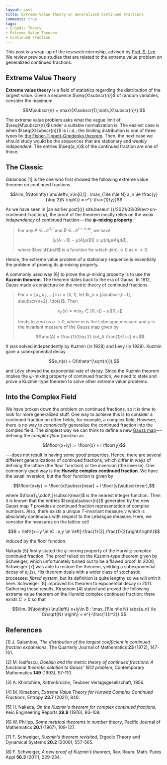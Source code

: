 ```yaml
---
layout: post
title: Extreme Value Theory on Generalized Continued Fractions
comments: true
tags: 
- Ergodic Theory
- Extreme Value Theorem
- Continued Fraction
---
```


This post is a wrap-up of the research internship, advised by [Prof. S. Lim](http://www.math.snu.ac.kr/~lim/). We review previous studies that are related to the extreme value problem on generalized continued fractions.


## Extreme Value Theory
**Extreme value theory** is a field of statistics regarding the distribution of the largest value. Given a sequence $\seq{X\subscr{n}}$ of random variables, consider the maximum

$$M\subscr{n} = \max\{X\subscr{1},\dots,X\subscr{n}\}.$$

The extreme value problem asks what the vague limit of $\seq{M\subscr{n}}$ under a suitable normalization is. The easiest case is when $\seq{X\subscr{n}}$ is i.i.d.; the limiting distribution is one of three types by [the Fisher-Tippett-Gnedenko theorem](https://en.wikipedia.org/wiki/Fisher%E2%80%93Tippett%E2%80%93Gnedenko_theorem). Then, the next case we should study would be the sequences that are stationary and *weakly independent*. The entries $\seq{a_n}$ of the continued fraction are one of those.


## The Classic
Galambos [1] is the one who first showed the following extreme value theorem on continued fractions.

$$\lim_{N\to\infty} \mu\left\{ x\in[0,1] : \max_{1\le n\le N} a_n \le \frac{y}{\log 2}N \right\} = e^{-\frac{1}{y}}$$

As we have seen in [an earlier post]({{ site.baseurl }}/2021/03/09/evt-on-continued-fraction/), the proof of the theorem mostly relies on the *weak independency* of continued fraction---the **$\psi$-mixing property**:

> For any $A\in\mathcal{M}^{1,t}$ and $B\in\mathcal{M}^{t+n,\infty}$, we have
> 
> $$\left\lvert \mu(A\cap B) - \mu(A)\mu(B) \right\rvert \le \psi(n)\mu(A)\mu(B),$$
> 
> where $\psi:\N\to\R$ is a function for which $\psi(n)\to0$ as $n\to0$.

Hence, the extreme value problem of a stationary sequence is essentially the problem of proving its $\psi$-mixing property.

A commonly used way [6] to prove the $\psi$-mixing property is to use the **Kuzmin theorem**. The theorem dates back to the era of Gauss. In 1812, Gauss made a conjecture on the metric theory of continued fractions.

> For $x = [a_1, a_2, \dots]$ in $I = [0,1]$, let $r_n = [a\subscr{n+1}, a\subscr{n+2}, \dots]$. Then
> 
> $$e_n(s) = m(x_n \in [0,s]) - \mu([0,s])$$
> 
> tends to zero as $n\to0$, where $m$ is the Lebesgue measure and $\mu$ is the invariant measure of the Gauss map given by 
> 
> $$\mu(A) = \frac{1}{\log 2} \int_A \frac{1}{1+s} ds.$$

It was solved independently by Kuzmin (in 1928) and Lévy (in 1929). Kuzmin gave a subexponential decay

$$e_n(s) = O(\theta^{\sqrt{n}}),$$

and Lévy showed the exponential rate of decay. Since the Kuzmin theorem implies the $\psi$-mixing property of continued fraction, we need to state and prove a Kuzmin-type theorem to solve other extreme value problems.


## Into the Complex Field
We have broken down the problem on continued fractions, so it is time to look for more generalized stuff. One way to achieve this is to consider a continued fraction on other fields, for example, a complex field. However, there is no way to *canonically* generalize the continued fraction into the complex field. The simplest way we can think to define a new [Gauss map](https://en.wikipedia.org/wiki/Gauss%E2%80%93Kuzmin%E2%80%93Wirsing_operator#The_Gauss_map)---defining the *complex floor function* as

$$\floor{x+iy} := \floor{x} + i \floor{y}$$

---does not result in having some *good* properties. Hence, there are several different generalizations of continued fractions, which differ in ways of defining the lattice (the floor function) or the inversion (the inverse). One commonly used way is the **Hurwitz complex continued fraction**. We have the usual inversion, but the floor function is given by 

$$\floor{x+iy} := \floor{x}\subscr{near} + i \floor{y}\subscr{near},$$

where $\floor{\,\cdot\,}\subscr{near}$ is the nearest integer function. Then it is known that the entries $\seq{a\subscr{n}}$ generated by the new Gauss map $T$ provides a continued fraction representation of complex numbers. Also, there exists a unique $T$-invariant measure $\nu$ which is absolutely continuous with respect to the Lebesgue measure. Here, we consider the measures on the lattice cell

$$B = \left\{x+iy \in \C : x,y \in \left[-\frac{1}{2},\frac{1}{2}\right)\right\}$$

induced by the floor function.

Nakada [5] firstly stated the $\psi$-mixing property of the Hurwitz complex continued fraction. The proof relied on the Kuzmin-type theorem given by Schweiger, which unfortunately turned out to be a flawed proof. In 2000, Schweiger [7] was able to restore the theorem, yielding a subexponential decay of $e_n(s)$. His theorem deals with a wider class of stochastic processes: *fibred system*, but its definition is quite lengthy so we will omit it here. Schweiger [8] improved his theorem to exponential decay in 2011. Gathering these results, Kirsebom [4] stated and proved the following extreme value theorem on the Hurwitz complex continued fraction: there exists $C>0$ so that 

$$\lim_{N\to\infty} \nu\left\{ x+iy\in B : \max_{1\le n\le N} \abs{a_n} \le Cr\sqrt{N} \right\} = e^{-\frac{1}{r^2}}.$$



## References
[1] J. Galambos, *The distribution of the largest coefficient in continued fraction expansions*, The Quarterly Journal of Mathematics **23** (1972), 147-151.

[2] M. Iosifescu, *Doeblin and the metric theory of continued fractions: A functional theoretic solution to Gauss' 1812 problem*, Contemporary Mathematics **149** (1993), 97-110.

[3] A. Khintchine, *Kettenbrüche*, Teubner Verlagsgesellschaft, 1956.

[4] M. Kirsebom, *Extreme Value Theory for Hurwitz Complex Continued Fractions*, Entropy **23.7** (2021), 840.

[5] H. Nakada, *On the Kuzmin's theorem for complex continued fractions*, Keio Engineering Reports **29.9** (1976), 93-108.

[6] W. Philipp, *Some metrical theorems in number theory*, Pacific Journal of Mathematics **20.1** (1967), 109-127.

[7] F. Schweiger, *Kuzmin's theorem revisited*, Ergodic Theory and Dynamical Systems **20.2** (2000), 557-565.

[8] F. Schweiger, *A new proof of Kuzmin’s theorem*, Rev. Roum. Math. Pures Appl **56.3** (2011), 229-234.